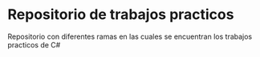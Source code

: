 # Repositorio de trabajos practicos
Repositorio con diferentes ramas en las cuales se encuentran los trabajos practicos de C#
